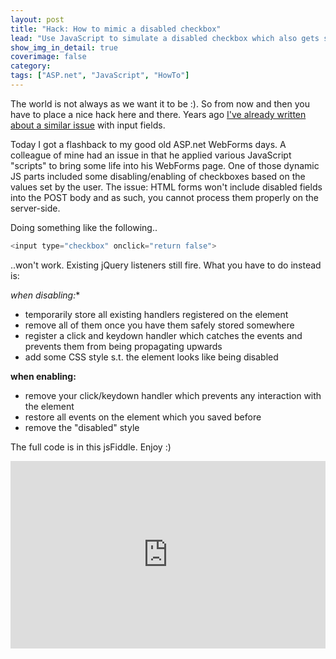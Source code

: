 ```yaml
---
layout: post
title: "Hack: How to mimic a disabled checkbox"
lead: "Use JavaScript to simulate a disabled checkbox which also gets sent back during the form submit"
show_img_in_detail: true
coverimage: false
category:
tags: ["ASP.net", "JavaScript", "HowTo"]
---
```


The world is not always as we want it to be :). So from now and then you have to place a nice hack here and there. Years ago [I've already written about a similar issue](/blog/2008/09/revised-changed-values-of-readonly-and/) with input fields.

Today I got a flashback to my good old ASP.net WebForms days. A colleague of mine had an issue in that he applied various JavaScript "scripts" to bring some life into his WebForms page. One of those dynamic JS parts included some disabling/enabling of checkboxes based on the values set by the user. The issue: HTML forms won't include disabled fields into the POST body and as such, you cannot process them properly on the server-side.

Doing something like the following..

```javascript
<input type="checkbox" onclick="return false">
```

..won't work. Existing jQuery listeners still fire. What you have to do instead is:

*when disabling:**

- temporarily store all existing handlers registered on the element
- remove all of them once you have them safely stored somewhere
- register a click and keydown handler which catches the events and prevents them from being propagating upwards
- add some CSS style s.t. the element looks like being disabled

**when enabling:**

- remove your click/keydown handler which prevents any interaction with the element
- restore all events on the element which you saved before
- remove the "disabled" style

The full code is in this jsFiddle. Enjoy :)

<iframe width="100%" height="300" src="http://jsfiddle.net/juristr/uqq3o00k/8/embedded/" allowfullscreen="allowfullscreen" frameborder="0"> </iframe>

